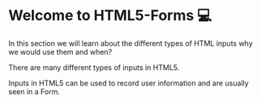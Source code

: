 # Welcome to HTML5-Forms :computer:

In this section we will learn about the different types of HTML inputs why we would use them and when?

There are many different types of inputs in HTML5.

Inputs in HTML5 can be used to record user information and are usually seen in a Form.